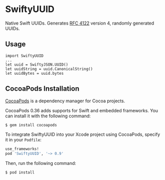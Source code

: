 # SwiftyUUID
Native Swift UUIDs. Generates [RFC 4122](https://www.ietf.org/rfc/rfc4122.txt) version 4, randomly generated UUIDs.

## Usage

    import SwiftyUUID
    ...
    let uuid = SwiftyJSON.UUID()
    let uuidString = uuid.CanonicalString()
    let uuidBytes = uuid.bytes
    
## CocoaPods Installation

[CocoaPods](http://cocoapods.org) is a dependency manager for Cocoa projects.

CocoaPods 0.36 adds supports for Swift and embedded frameworks. You can install it with the following command:

```bash
$ gem install cocoapods
```

To integrate SwiftyUUID into your Xcode project using CocoaPods, specify it in your `Podfile`:

```ruby
use_frameworks!
pod 'SwiftyUUID', '~> 0.9'
```

Then, run the following command:

```bash
$ pod install
```
